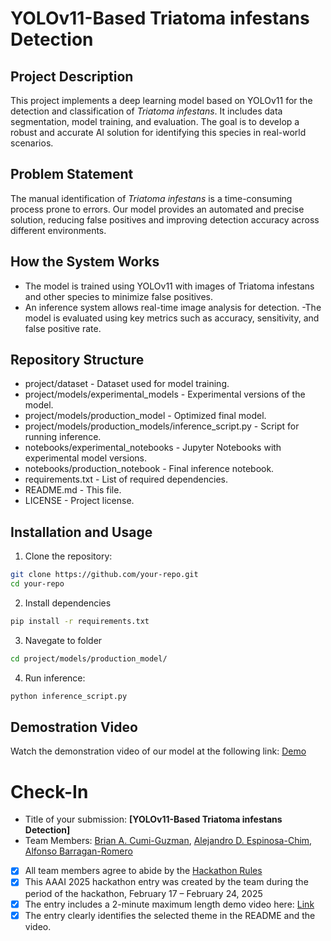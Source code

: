 # YOLOv11-Based Triatoma infestans Detection
## Project Description
This project implements a deep learning model based on YOLOv11 for the detection and classification of _Triatoma infestans_. It includes data segmentation, model training, and evaluation. The goal is to develop a robust and accurate AI solution for identifying this species in real-world scenarios.

## Problem Statement
The manual identification of _Triatoma infestans_ is a time-consuming process prone to errors. Our model provides an automated and precise solution, reducing false positives and improving detection accuracy across different environments.

## How the System Works
- The model is trained using YOLOv11 with images of Triatoma infestans and other species to minimize false positives.
- An inference system allows real-time image analysis for detection.
-The model is evaluated using key metrics such as accuracy, sensitivity, and false positive rate.

## Repository Structure
- project/dataset - Dataset used for model training.
- project/models/experimental_models - Experimental versions of the model.
- project/models/production_model - Optimized final model.
- project/models/production_models/inference_script.py - Script for running inference.
- notebooks/experimental_notebooks - Jupyter Notebooks with experimental model versions.
- notebooks/production_notebook - Final inference notebook.
- requirements.txt - List of required dependencies.
- README.md - This file.
- LICENSE - Project license.

## Installation and Usage

1. Clone the repository:
```bash
git clone https://github.com/your-repo.git
cd your-repo
```

2. Install dependencies
```bash
pip install -r requirements.txt
```
3. Navegate to folder
```bash
cd project/models/production_model/
```

4. Run inference:
```bash
python inference_script.py
```

## Demostration Video 
Watch the demonstration video of our model at the following link: [Demo](demo/demo.mp4)



# Check-In
- Title of your submission: **[YOLOv11-Based Triatoma infestans Detection]**
- Team Members: [Brian A. Cumi-Guzman](mailto:brian.azael02@gmail.com), [Alejandro D. Espinosa-Chim](mailto:danyespinosachim@gmail.com), [Alfonso Barragan-Romero](mailto:alfonso.barragan0304@gmail.com)
- [x] All team members agree to abide by the [Hackathon Rules](https://aaai.org/conference/aaai/aaai-25/hackathon/)
- [x] This AAAI 2025 hackathon entry was created by the team during the period of the hackathon, February 17 – February 24, 2025
- [x] The entry includes a 2-minute maximum length demo video here: [Link](https://your-link.com)
- [x] The entry clearly identifies the selected theme in the README and the video.